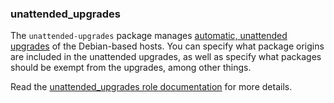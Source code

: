 ### unattended_upgrades

The `unattended-upgrades` package manages [automatic, unattended
upgrades](https://wiki.debian.org/UnattendedUpgrades) of the
Debian-based hosts. You can specify what package origins are included in
the unattended upgrades, as well as specify what packages should be
exempt from the upgrades, among other things.

Read the [unattended_upgrades role documentation](https://docs.debops.org/en/master/ansible/roles/unattended_upgrades/) for more details.
